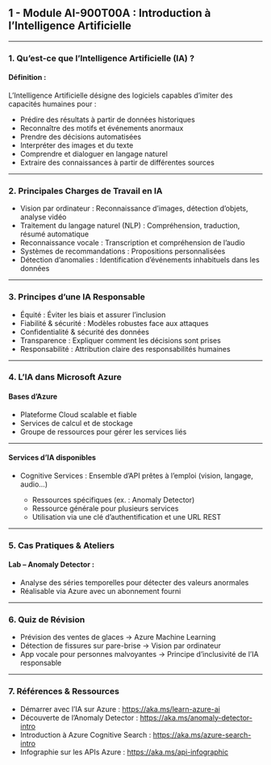 ## 1 - Module AI-900T00A : Introduction à l’Intelligence Artificielle

---
### 1. Qu’est-ce que l’Intelligence Artificielle (IA) ?
#### Définition : 

L’Intelligence Artificielle désigne des logiciels capables d’imiter des capacités humaines pour :

- Prédire des résultats à partir de données historiques
- Reconnaître des motifs et événements anormaux
- Prendre des décisions automatisées
- Interpréter des images et du texte
- Comprendre et dialoguer en langage naturel
- Extraire des connaissances à partir de différentes sources

---
### 2. Principales Charges de Travail en IA

- Vision par ordinateur : Reconnaissance d’images, détection d’objets, analyse vidéo
- Traitement du langage naturel (NLP) : Compréhension, traduction, résumé automatique
- Reconnaissance vocale : Transcription et compréhension de l’audio
- Systèmes de recommandations : Propositions personnalisées
- Détection d’anomalies : Identification d’événements inhabituels dans les données

---
### 3. Principes d’une IA Responsable

- Équité : Éviter les biais et assurer l’inclusion
- Fiabilité & sécurité : Modèles robustes face aux attaques
- Confidentialité & sécurité des données
- Transparence : Expliquer comment les décisions sont prises
- Responsabilité : Attribution claire des responsabilités humaines

---
### 4. L’IA dans Microsoft Azure
#### Bases d’Azure

- Plateforme Cloud scalable et fiable
- Services de calcul et de stockage
- Groupe de ressources pour gérer les services liés

---
#### Services d’IA disponibles

- Cognitive Services : Ensemble d’API prêtes à l’emploi (vision, langage, audio…)

    - Ressources spécifiques (ex. : Anomaly Detector)
    - Ressource générale pour plusieurs services
    - Utilisation via une clé d’authentification et une URL REST

---
### 5. Cas Pratiques & Ateliers

#### Lab – Anomaly Detector :

- Analyse des séries temporelles pour détecter des valeurs anormales
- Réalisable via Azure avec un abonnement fourni


---
### 6. Quiz de Révision

* Prévision des ventes de glaces → Azure Machine Learning
* Détection de fissures sur pare-brise → Vision par ordinateur
* App vocale pour personnes malvoyantes → Principe d’inclusivité de l’IA responsable


---
### 7. Références & Ressources

* Démarrer avec l’IA sur Azure : https://aka.ms/learn-azure-ai
* Découverte de l’Anomaly Detector : https://aka.ms/anomaly-detector-intro
* Introduction à Azure Cognitive Search : https://aka.ms/azure-search-intro
* Infographie sur les APIs Azure : https://aka.ms/api-infographic